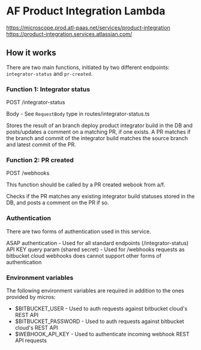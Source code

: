 # AF Product Integration Lambda

https://microscope.prod.atl-paas.net/services/product-integration  
https://product-integration.services.atlassian.com/

## How it works

There are two main functions, initiated by two different endpoints: `integrator-status` and `pr-created`.

### Function 1: Integrator status

POST /integrator-status

Body - See `RequestBody` type in routes/integrator-status.ts

Stores the result of an branch deploy product integrator build in the DB and posts/updates a comment on a matching PR, if one exists.
A PR matches if the branch and commit of the integrator build matches the source branch and latest commit of the PR.

### Function 2: PR created

POST /webhooks

This function should be called by a PR created webook from a/f.

Checks if the PR matches any existing integrator build statuses stored in the DB, and posts a comment on the PR if so.

### Authentication

There are two forms of authentication used in this service.

ASAP authentication - Used for all standard endpoints (/integrator-status)
API KEY query param (shared secret) - Used for /webhooks requests as bitbucket cloud webhooks does cannot support other forms of authentication

### Environment variables

The following environment variables are required in addition to the ones provided by micros:

- \$BITBUCKET_USER - Used to auth requests against bitbucket cloud's REST API
- \$BITBUCKET_PASSWORD - Used to auth requests against bitbucket cloud's REST API
- \$WEBHOOK_API_KEY - Used to authenticate incoming webhook REST API requests
